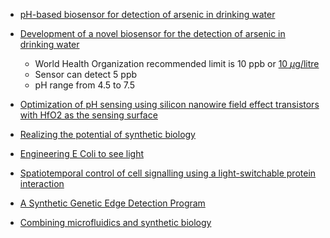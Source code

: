 - [pH-based biosensor for detection of arsenic in drinking water](/papers/pH_based_biosensor_arsenic_drinkingwater.pdf)

- [Development of a novel biosensor for the detection of arsenic in drinking water](/papers/Edinburgh_Development_arsenic_drinking_water.pdf)
	- World Health Organization recommended limit is 10 ppb or [10 $\mu$g/litre](http://www.who.int/mediacentre/factsheets/fs372/en/)
	- Sensor can detect 5 ppb
	- pH range from 4.5 to 7.5


- [Optimization of pH sensing using silicon nanowire field effect transistors with HfO2 as the sensing surface](/papers/NanowireFET_Nanotechnology.pdf)

- [Realizing the potential of synthetic biology](/papers/nrm3767.pdf)

- [Engineering E Coli to see light](/papers/Engineering_EColi_tosee_light.pdf)

- [Spatiotemporal control of cell signalling using a light-switchable protein interaction](/papers/Spatiotemporal.pdf)

- [A Synthetic Genetic Edge Detection Program](/papers/Synthetic_edge_Detection.pdf)

- [Combining microfluidics and synthetic biology](/papers/Microfluidics_and_SynBio.pdf)

